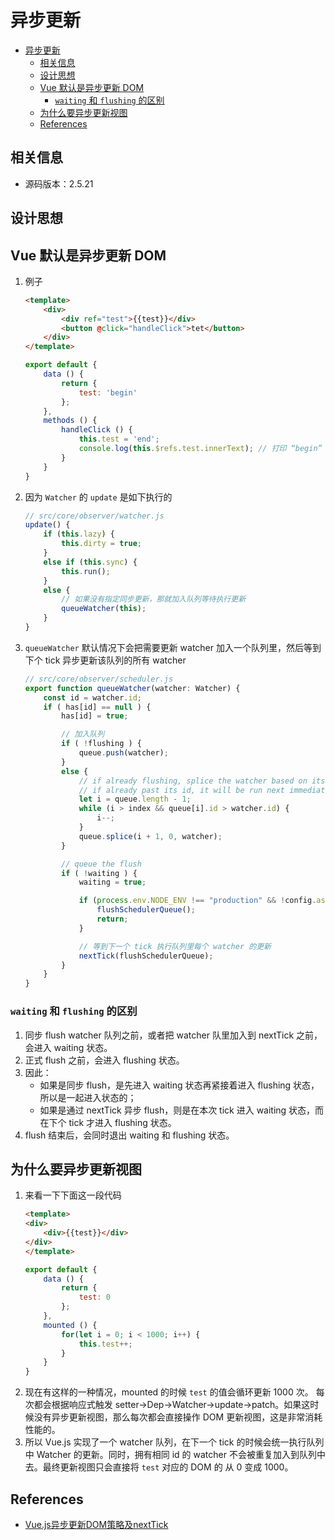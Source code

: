 # 异步更新


<!-- TOC -->

- [异步更新](#异步更新)
    - [相关信息](#相关信息)
    - [设计思想](#设计思想)
    - [Vue 默认是异步更新 DOM](#vue-默认是异步更新-dom)
        - [`waiting` 和 `flushing` 的区别](#waiting-和-flushing-的区别)
    - [为什么要异步更新视图](#为什么要异步更新视图)
    - [References](#references)

<!-- /TOC -->


## 相关信息
* 源码版本：2.5.21


## 设计思想


## Vue 默认是异步更新 DOM
1. 例子
    ```html
    <template>
        <div>
            <div ref="test">{{test}}</div>
            <button @click="handleClick">tet</button>
        </div>
    </template>
    ```
    ```js
    export default {
        data () {
            return {
                test: 'begin'
            };
        },
        methods () {
            handleClick () {
                this.test = 'end';
                console.log(this.$refs.test.innerText); // 打印 “begin”
            }
        }
    }
    ```
2. 因为 `Watcher` 的 `update` 是如下执行的
    ```js
    // src/core/observer/watcher.js
    update() {
        if (this.lazy) {
            this.dirty = true;
        } 
        else if (this.sync) {
            this.run();
        } 
        else {
            // 如果没有指定同步更新，那就加入队列等待执行更新
            queueWatcher(this);
        }
    }
    ```
3. `queueWatcher` 默认情况下会把需要更新 watcher 加入一个队列里，然后等到下个 tick 异步更新该队列的所有 watcher
    ```js
    // src/core/observer/scheduler.js
    export function queueWatcher(watcher: Watcher) {
        const id = watcher.id;
        if ( has[id] == null ) {
            has[id] = true;

            // 加入队列
            if ( !flushing ) {
                queue.push(watcher);
            } 
            else { 
                // if already flushing, splice the watcher based on its id
                // if already past its id, it will be run next immediately.
                let i = queue.length - 1;
                while (i > index && queue[i].id > watcher.id) {
                    i--;
                }
                queue.splice(i + 1, 0, watcher);
            }

            // queue the flush
            if ( !waiting ) {
                waiting = true;

                if (process.env.NODE_ENV !== "production" && !config.async) {
                    flushSchedulerQueue();
                    return;
                }

                // 等到下一个 tick 执行队列里每个 watcher 的更新
                nextTick(flushSchedulerQueue);
            }
        }
    }
    ```

### `waiting` 和 `flushing` 的区别
1. 同步 flush watcher 队列之前，或者把 watcher 队里加入到 nextTick 之前，会进入 waiting 状态。
2. 正式 flush 之前，会进入 flushing 状态。
3. 因此：
    * 如果是同步 flush，是先进入 waiting 状态再紧接着进入 flushing 状态，所以是一起进入状态的；
    * 如果是通过 nextTick 异步 flush，则是在本次 tick 进入 waiting 状态，而在下个 tick 才进入 flushing 状态。
4. flush 结束后，会同时退出 waiting 和 flushing 状态。


## 为什么要异步更新视图
1. 来看一下下面这一段代码
    ```html
    <template>
    <div>
        <div>{{test}}</div>
    </div>
    </template>
    ```
    ```js
    export default {
        data () {
            return {
                test: 0
            };
        },
        mounted () {
            for(let i = 0; i < 1000; i++) {
                this.test++;
            }
        }
    }
    ```
2. 现在有这样的一种情况，mounted 的时候 `test` 的值会循环更新 1000 次。 每次都会根据响应式触发 setter->Dep->Watcher->update->patch。如果这时候没有异步更新视图，那么每次都会直接操作 DOM 更新视图，这是非常消耗性能的。
3. 所以 Vue.js 实现了一个 watcher 队列，在下一个 tick 的时候会统一执行队列中 Watcher 的更新。同时，拥有相同 id 的 watcher 不会被重复加入到队列中去。最终更新视图只会直接将 `test` 对应的 DOM 的 从 0 变成 1000。

    
## References
* [Vue.js异步更新DOM策略及nextTick](https://github.com/answershuto/learnVue/blob/master/docs/Vue.js异步更新DOM策略及nextTick.MarkDown)

